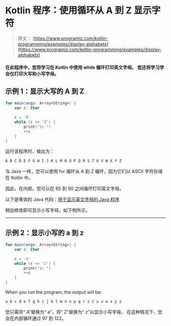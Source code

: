 # Kotlin 程序：使用循环从 A 到 Z 显示字符

> 原文： [https://www.programiz.com/kotlin-programming/examples/display-alphabets](https://www.programiz.com/kotlin-programming/examples/display-alphabets)

#### 在此程序中，您将学习在 Kotlin 中使用 while 循环打印英文字母。 您还将学习学会仅打印大写和小写字母。

## 示例 1：显示大写的 A 到 Z

```kt
fun main(args: Array<String>) {
    var c: Char

    c = 'A'
    while (c <= 'Z') {
        print("$c ")
        ++c
    }
}
```

运行该程序时，输出为：

```kt
A B C D E F G H I J K L M N O P Q R S T U V W X Y Z 
```

与 Java 一样，您可以使用 for 循环从 A 到 Z 循环，因为它们以 ASCII 字符存储在 Kotlin 中。

因此，在内部，您可以在 65 到 90 之间循环打印英文字母。

以下是等效的 Java 代码：[用于显示英文字母的 Java 程序](/java-programming/examples/display-alphabets "Java Program to Display Characters from A to Z using loop")

稍加修改即可显示小写字母，如下例所示。

* * *

## 示例 2：显示小写的 a 到 z

```kt
fun main(args: Array<String>) {
    var c: Char

    c = 'a'
    while (c <= 'z') {
        print("$c ")
        ++c
    }
}
```

When you run the program, the output will be:

```kt
a b c d e f g h i j k l m n o p q r s t u v w x y z 
```

您只需将“ A”替换为“ a”，将“ Z”替换为“ z”以显示小写字母。 在这种情况下，您会在内部循环通过 97 到 122。